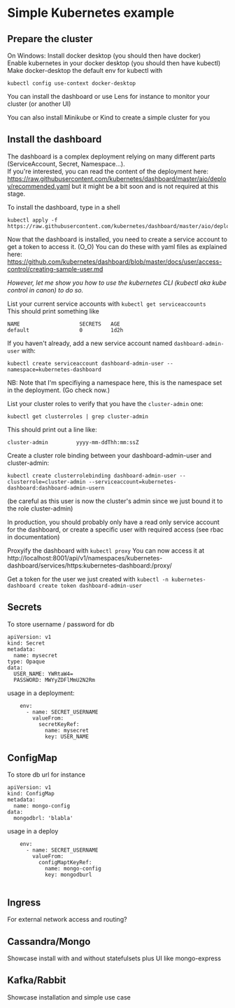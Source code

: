 # Simple Kubernetes example

## Prepare the cluster
On Windows:
Install docker desktop (you should then have docker)  
Enable kubernetes in your docker desktop (you should then have kubectl)  
Make docker-desktop the default env for kubectl with
```
kubectl config use-context docker-desktop
```

You can install the dashboard or use Lens for instance to monitor your cluster (or another UI)

You can also install Minikube or Kind to create a simple cluster for you


## Install the dashboard

The dashboard is a complex deployment relying on many different parts (ServiceAccount, Secret, Namespace...).  
If you're interested, you can read the content of the deployment here: https://raw.githubusercontent.com/kubernetes/dashboard/master/aio/deploy/recommended.yaml but it might be a bit soon and is not required at this stage.

To install the dashboard, type in a shell
```
kubectl apply -f https://raw.githubusercontent.com/kubernetes/dashboard/master/aio/deploy/recommended.yaml
```

Now that the dashboard is installed, you need to create a service account to get a token to access it. (O_O)
You can do these with yaml files as explained here: https://github.com/kubernetes/dashboard/blob/master/docs/user/access-control/creating-sample-user.md

_However, let me show you how to use the kubernetes CLI (kubectl aka kube control in canon) to do so._

List your current service accounts with `kubectl get serviceaccounts`  
This should print something like
```
NAME                   SECRETS   AGE
default                0         1d2h
```

If you haven't already, add a new service account named `dashboard-admin-user` with:
```
kubectl create serviceaccount dashboard-admin-user --namespace=kubernetes-dashboard
```
NB: Note that I'm specifiying a namespace here, this is the namespace set in the deployment. (Go check now.)


List your cluster roles to verify that you have the `cluster-admin` one:
```
kubectl get clusterroles | grep cluster-admin
```
This should print out a line like: 
```
cluster-admin         yyyy-mm-ddThh:mm:ssZ
```
Create a cluster role binding between your dashboard-admin-user and cluster-admin: 
```
kubectl create clusterrolebinding dashboard-admin-user --clusterrole=cluster-admin --serviceaccount=kubernetes-dashboard:dashboard-admin-usern
```
(be careful as this user is now the cluster's admin since we just bound it to the role cluster-admin)

In production, you should probably only have a read only service account for the dashboard, or create a specific user with required access (see rbac in documentation)

Proxyify the dashboard with `kubectl proxy`
You can now access it at http://localhost:8001/api/v1/namespaces/kubernetes-dashboard/services/https:kubernetes-dashboard:/proxy/

Get a token for the user we just created with `kubectl -n kubernetes-dashboard create token dashboard-admin-user`

## Secrets
To store username / password for db
```
apiVersion: v1
kind: Secret
metadata:
  name: mysecret
type: Opaque
data:
  USER_NAME: YWRtaW4=
  PASSWORD: MWYyZDFlMmU2N2Rm
```
usage in a deployment:
```
    env:
      - name: SECRET_USERNAME
        valueFrom:
          secretKeyRef:
            name: mysecret
            key: USER_NAME
```
## ConfigMap
To store db url for instance
```
apiVersion: v1
kind: ConfigMap
metadata:
  name: mongo-config
data:
  mongodbrl: 'blabla'
```
usage in a deploy
```
    env:
      - name: SECRET_USERNAME
        valueFrom:
          configMaptKeyRef:
            name: mongo-config
            key: mongodburl
 
```
## Ingress
For external network access and routing?

## Cassandra/Mongo
Showcase install with and without statefulsets plus UI like mongo-express

## Kafka/Rabbit
Showcase installation and simple use case